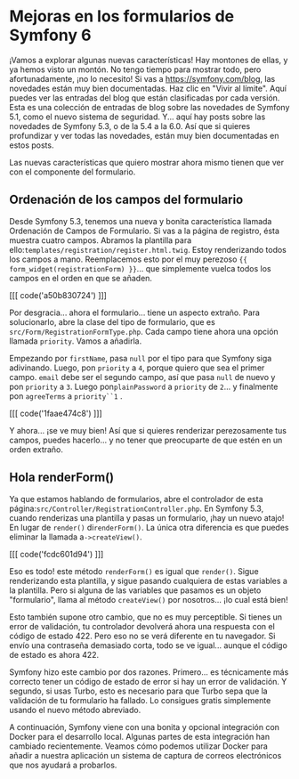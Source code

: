# Mejoras en los formularios de Symfony 6

¡Vamos a explorar algunas nuevas características! Hay montones de ellas, y ya hemos visto un montón. No tengo tiempo para mostrar todo, pero afortunadamente, ¡no lo necesito! Si vas a https://symfony.com/blog, las novedades están muy bien documentadas. Haz clic en "Vivir al límite". Aquí puedes ver las entradas del blog que están clasificadas por cada versión. Esta es una colección de entradas de blog sobre las novedades de Symfony 5.1, como el nuevo sistema de seguridad. Y... aquí hay posts sobre las novedades de Symfony 5.3, o de la 5.4 a la 6.0. Así que si quieres profundizar y ver todas las novedades, están muy bien documentadas en estos posts.

Las nuevas características que quiero mostrar ahora mismo tienen que ver con el componente del formulario.

## Ordenación de los campos del formulario

Desde Symfony 5.3, tenemos una nueva y bonita característica llamada Ordenación de Campos de Formulario. Si vas a la página de registro, ésta muestra cuatro campos. Abramos la plantilla para ello:`templates/registration/register.html.twig`. Estoy renderizando todos los campos a mano. Reemplacemos esto por el muy perezoso `{{ form_widget(registrationForm) }}`... que simplemente vuelca todos los campos en el orden en que se añaden.

[[[ code('a50b830724') ]]]

Por desgracia... ahora el formulario... tiene un aspecto extraño. Para solucionarlo, abre la clase del tipo de formulario, que es `src/Form/RegistrationFormType.php`. Cada campo tiene ahora una opción llamada `priority`. Vamos a añadirla.

Empezando por `firstName`, pasa `null` por el tipo para que Symfony siga adivinando. Luego, pon `priority` a `4`, porque quiero que sea el primer campo. `email` debe ser el segundo campo, así que pasa `null` de nuevo y pon `priority` a `3`. Luego pon`plainPassword` a `priority` de `2`... y finalmente pon `agreeTerms` a `priority``1` .

[[[ code('1faae474c8') ]]]

Y ahora... ¡se ve muy bien! Así que si quieres renderizar perezosamente tus campos, puedes hacerlo... y no tener que preocuparte de que estén en un orden extraño.

## Hola renderForm()

Ya que estamos hablando de formularios, abre el controlador de esta página:`src/Controller/RegistrationController.php`. En Symfony 5.3, cuando renderizas una plantilla y pasas un formulario, ¡hay un nuevo atajo! En lugar de `render()` di`renderForm()`. La única otra diferencia es que puedes eliminar la llamada a`->createView()`.

[[[ code('fcdc601d94') ]]]

Eso es todo! este método `renderForm()` es igual que `render()`. Sigue renderizando esta plantilla, y sigue pasando cualquiera de estas variables a la plantilla. Pero si alguna de las variables que pasamos es un objeto "formulario", llama al método `createView()` por nosotros... ¡lo cual está bien!

Esto también supone otro cambio, que no es muy perceptible. Si tienes un error de validación, tu controlador devolverá ahora una respuesta con el código de estado 422. Pero eso no se verá diferente en tu navegador. Si envío una contraseña demasiado corta, todo se ve igual... aunque el código de estado es ahora 422.

Symfony hizo este cambio por dos razones. Primero... es técnicamente más correcto tener un código de estado de error si hay un error de validación. Y segundo, si usas Turbo, esto es necesario para que Turbo sepa que la validación de tu formulario ha fallado. Lo consigues gratis simplemente usando el nuevo método abreviado.

A continuación, Symfony viene con una bonita y opcional integración con Docker para el desarrollo local. Algunas partes de esta integración han cambiado recientemente. Veamos cómo podemos utilizar Docker para añadir a nuestra aplicación un sistema de captura de correos electrónicos que nos ayudará a probarlos.
